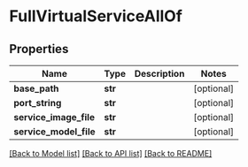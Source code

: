 # FullVirtualServiceAllOf

## Properties
Name | Type | Description | Notes
------------ | ------------- | ------------- | -------------
**base_path** | **str** |  | [optional] 
**port_string** | **str** |  | [optional] 
**service_image_file** | **str** |  | [optional] 
**service_model_file** | **str** |  | [optional] 

[[Back to Model list]](../README.md#documentation-for-models) [[Back to API list]](../README.md#documentation-for-api-endpoints) [[Back to README]](../README.md)



